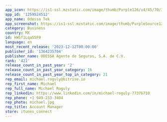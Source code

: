 ```yaml
---
app_icon: https://is1-ssl.mzstatic.com/image/thumb/Purple126/v4/45/70/31/4570315f-a37d-5c95-9ab9-e7df5db6921f/AppIcon-0-0-1x_U007emarketing-0-7-0-sRGB-85-220.png/1024x1024bb.png
app_id: '1259524512'
app_name: Odessa Tek
app_screenshot: https://is1-ssl.mzstatic.com/image/thumb/PurpleSource123/v4/74/86/62/7486623c-89e5-8c9d-9cf5-73b1078dc3d5/e26cbd32-2389-42e7-98bf-2a0584eb423c_Simulator_Screen_Shot_-_iPhone_11_Pro_Max_-_2020-06-23_at_12.15.35.png/1242x2688bb.png
category: Business
country: MX
id: kWSf1LqaS5F9
language: en
most_recent_release: '2023-12-12T00:00:00'
publisher_id: '1364235704'
publisher_name: ODESSA Agente de Seguros, S.A. de C.V.
rank: '421'
release_count_in_past_year: '2'
release_count_in_past_year_category: 16
release_count_in_past_year_top_in_category: 21
rep_email: michael.roguly@bitrise.io
rep_first_name: Michael
rep_full_name: Michael Roguly
rep_linkedin: https://www.linkedin.com/in/michael-roguly-77376710
rep_phone: +1 949-233-3404
rep_photo: michael.jpg
rep_title: Account Manager
store: itunes_connect
---
```

